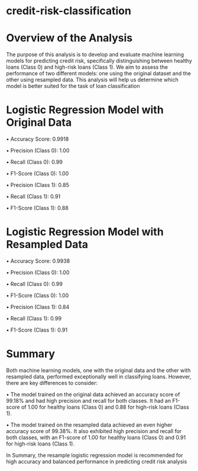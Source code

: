 # credit-risk-classification

# Overview of the Analysis
The purpose of this analysis is to develop and evaluate machine learning models for predicting credit risk, specifically distinguishing between healthy loans (Class 0) and high-risk loans (Class 1). We aim to assess the performance of two different models: one using the original dataset and the other using resampled data. This analysis will help us determine which model is better suited for the task of loan classification

# Logistic Regression Model with Original Data
•	Accuracy Score: 0.9918

•	Precision (Class 0): 1.00

•	Recall (Class 0): 0.99

•	F1-Score (Class 0): 1.00

•	Precision (Class 1): 0.85

•	Recall (Class 1): 0.91

•	F1-Score (Class 1): 0.88

# Logistic Regression Model with Resampled Data
•	Accuracy Score: 0.9938

•	Precision (Class 0): 1.00

•	Recall (Class 0): 0.99

•	F1-Score (Class 0): 1.00

•	Precision (Class 1): 0.84

•	Recall (Class 1): 0.99

•	F1-Score (Class 1): 0.91

# Summary

Both machine learning models, one with the original data and the other with resampled data, performed exceptionally well in classifying loans. However, there are key differences to consider:

•	The model trained on the original data achieved an accuracy score of 99.18% and had high precision and recall for both classes. It had an F1-score of 1.00 for healthy loans (Class 0) and 0.88 for high-risk loans (Class 1).

•	The model trained on the resampled data achieved an even higher accuracy score of 99.38%. It also exhibited high precision and recall for both classes, with an F1-score of 1.00 for healthy loans (Class 0) and 0.91 for high-risk loans (Class 1).

In Summary, the resample logistic regression model is recommended for high accuracy and balanced performance in predicting credit risk analysis

